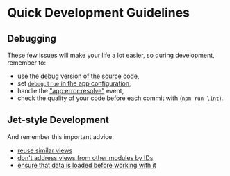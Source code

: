 # Quick Development Guidelines

## Debugging

These few issues will make your life a lot easier, so during development, remember to:

* use the [debug version of the source code](https://blog.webix.com/ui-development-and-debug-with-webix-js/),
* set [`debug:true` in the app configuration](part-ii-webix-jet-in-details/app-config.md#debugging),
* handle the ["app:error:resolve"](api/jetapp-events.md#app-error-resolve) event,
* check the quality of your code before each commit with \(`npm run lint`\).

## Jet-style Development

And remember this important advice:

* [reuse similar views](part-ii-webix-jet-in-details/views.md#class-views)
* [don't address views from other modules by IDs](part-ii-webix-jet-in-details/view-communication.md)
* [ensure that data is loaded before working with it](part-ii-webix-jet-in-details/asynchronous-views.md)
